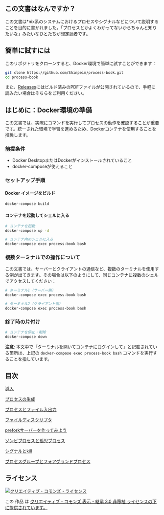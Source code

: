 ## この文書はなんですか？

この文書は*nix系のシステムにおけるプロセスやシグナルなどについて説明することを目的に書かれました。「プロセスとかよくわかってないからちゃんと知りたいな」みたいなひとたちが想定読者です。

## 簡単に試すには

このリポジトリをクローンすると、Docker環境で簡単に試すことができます：

```bash
git clone https://github.com/Shinpeim/process-book.git
cd process-book
```

また、[Releases](https://github.com/Shinpeim/process-book/releases)にはビルド済みのPDFファイルが公開されているので、手軽に読みたい場合はそちらをご利用ください。

## はじめに：Docker環境の準備

この文書では、実際にコマンドを実行してプロセスの動作を確認することが重要です。統一された環境で学習を進めるため、Dockerコンテナを使用することを推奨します。

### 前提条件
- Docker DesktopまたはDockerがインストールされていること
- docker-composeが使えること

### セットアップ手順

#### Docker イメージをビルド

```bash
docker-compose build
```

#### コンテナを起動してシェルに入る

```bash
# コンテナを起動
docker-compose up -d

# コンテナ内のシェルに入る
docker-compose exec process-book bash
```

### 複数ターミナルでの操作について

この文書では、サーバーとクライアントの通信など、複数のターミナルを使用する例が出てきます。その場合は以下のようにして、同じコンテナに複数のシェルでアクセスしてください：

```bash
# ターミナル1（サーバー側）
docker-compose exec process-book bash

# ターミナル2（クライアント側）
docker-compose exec process-book bash
```

### 終了時の片付け
```bash
# コンテナを停止・削除
docker-compose down
```

**注意**: 本文中で「ターミナルを開いてコンテナにログインして」と記載されている箇所は、上記の `docker-compose exec process-book bash` コマンドを実行することを指しています。

## 目次

[導入](/001.md)

[プロセスの生成](/002.md)

[プロセスとファイル入出力](/003.md)

[ファイルディスクリプタ](/004.md)

[preforkサーバーを作ってみよう](/005.md)

[ゾンビプロセスと孤児プロセス](/006.md)

[シグナルとkill](/007.md)

[プロセスグループとフォアグランドプロセス](/008.md)

## ライセンス
<a rel="license" href="http://creativecommons.org/licenses/by-sa/3.0/deed.ja"><img alt="クリエイティブ・コモンズ・ライセンス" style="border-width:0" src="http://i.creativecommons.org/l/by-sa/3.0/88x31.png" /></a>

この 作品 は <a rel="license" href="http://creativecommons.org/licenses/by-sa/3.0/deed.ja">クリエイティブ・コモンズ 表示 - 継承 3.0 非移植 ライセンスの下に提供されています。</a>
